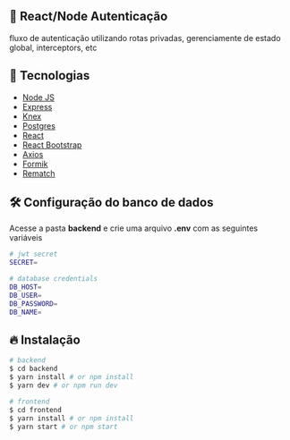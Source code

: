 ## 🚪 React/Node Autenticação

fluxo de autenticação utilizando rotas privadas, gerenciamente de estado global, interceptors, etc

## 🚀 Tecnologias

- [Node JS](https://nodejs.org/en/)
- [Express](https://expressjs.com/pt-br/)
- [Knex](http://knexjs.org/)
- [Postgres](https://www.postgresql.org/)
- [React](https://pt-br.reactjs.org/)
- [React Bootstrap](https://react-bootstrap.github.io/)
- [Axios](https://github.com/axios/axios)
- [Formik](https://formik.org/)
- [Rematch](https://rematchjs.org/)

## 🛠 Configuração do banco de dados

Acesse a pasta **backend** e crie uma arquivo **.env** com as seguintes variáveis

```bash
# jwt secret
SECRET=

# database credentials
DB_HOST=
DB_USER=
DB_PASSWORD=
DB_NAME=
```

## 🔥 Instalação

```bash
# backend
$ cd backend
$ yarn install # or npm install
$ yarn dev # or npm run dev

# frontend
$ cd frontend
$ yarn install # or npm install
$ yarn start # or npm start
```
